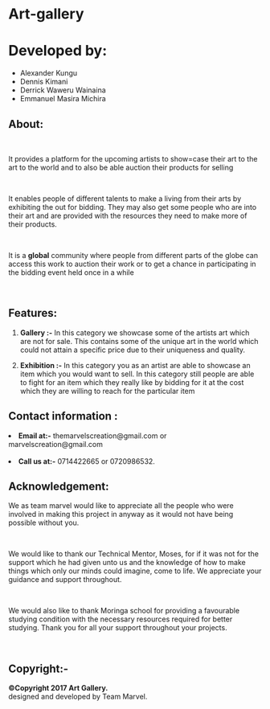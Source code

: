 # Art-gallery

# Developed by:

- Alexander Kungu
- Dennis Kimani
- Derrick Waweru Wainaina
- Emmanuel Masira Michira

## About:

<br>

It provides a platform for the upcoming artists to show=case their art to the art to the world and to also be able auction their products for selling

<br>

It enables people of different talents to make a living from their arts by exhibiting the out for bidding. They may also get some people who are into their art and are provided with the resources they need to make more of their products.

<br>

It is a **global** community where people from different parts of the globe can access this work to auction their work or to get a chance in participating in the bidding event held once in a while

<br>

## Features:

1. **Gallery :-** In this category we showcase some of the artists art which are not for sale. This contains some of the unique art in the world which could not attain a specific price due to their uniqueness and quality.<br>

2. **Exhibition :-** In this category you as an artist are able to showcase an item which you would want to sell. In this category still people are able to fight for an item which they really like by bidding for it at the cost which they are willing to reach for the particular item



## Contact information :



<li><strong>Email at:-</strong> themarvelscreation@gmail.com or marvelscreation@gmail.com</li>
<br>
<li><strong>Call us at:-</strong> 0714422665 or 0720986532.</li>



## Acknowledgement:





We as team marvel would like to appreciate all the people who were involved in making this project in anyway as it would not have being possible without you.

<br>





We would like to thank our Technical Mentor, Moses, for if it was not for the support which he had given unto us and the knowledge of how to make things which only our minds could imagine, come to life. We appreciate your guidance and support throughout.

<br>





We would also like to thank Moringa school for providing a favourable studying condition with the necessary resources required for better studying. Thank you for all your support throughout your projects.

<br>


<h2>Copyright:-</h2>
<p><strong>©Copyright 2017 Art Gallery.</strong><br>
designed and developed by Team Marvel.
</p>
